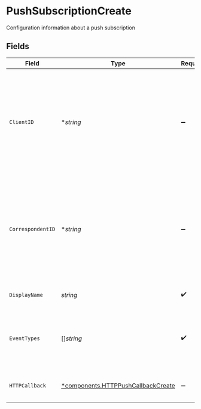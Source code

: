 # PushSubscriptionCreate

Configuration information about a push subscription


## Fields

| Field                                                                                                                                                                                                         | Type                                                                                                                                                                                                          | Required                                                                                                                                                                                                      | Description                                                                                                                                                                                                   | Example                                                                                                                                                                                                       |
| ------------------------------------------------------------------------------------------------------------------------------------------------------------------------------------------------------------- | ------------------------------------------------------------------------------------------------------------------------------------------------------------------------------------------------------------- | ------------------------------------------------------------------------------------------------------------------------------------------------------------------------------------------------------------- | ------------------------------------------------------------------------------------------------------------------------------------------------------------------------------------------------------------- | ------------------------------------------------------------------------------------------------------------------------------------------------------------------------------------------------------------- |
| `ClientID`                                                                                                                                                                                                    | **string*                                                                                                                                                                                                     | :heavy_minus_sign:                                                                                                                                                                                            | The client that owns the subscription. A client subscription will receive events for it and all of its correspondents. This can only be set at creation time and is mutually exclusive with correspondent_id. |                                                                                                                                                                                                               |
| `CorrespondentID`                                                                                                                                                                                             | **string*                                                                                                                                                                                                     | :heavy_minus_sign:                                                                                                                                                                                            | The correspondent that owns the subscription. A correspondent subscription will receive events only for itself. This can only be set at creation time and is mutually exclusive with client_id.               | 01H8MCDXH4HYJJAV921BDKCC83                                                                                                                                                                                    |
| `DisplayName`                                                                                                                                                                                                 | *string*                                                                                                                                                                                                      | :heavy_check_mark:                                                                                                                                                                                            | The user-defined name for the subscription                                                                                                                                                                    | This is an example HTTP configuration.                                                                                                                                                                        |
| `EventTypes`                                                                                                                                                                                                  | []*string*                                                                                                                                                                                                    | :heavy_check_mark:                                                                                                                                                                                            | Filter for event types; ["\*"] matches all values; Suffix wildcards using "\*" (e.g. ["account.\*"]) are supported                                                                                            | [<br/>"position.v1.updated"<br/>]                                                                                                                                                                             |
| `HTTPCallback`                                                                                                                                                                                                | [*components.HTTPPushCallbackCreate](../../models/components/httppushcallbackcreate.md)                                                                                                                       | :heavy_minus_sign:                                                                                                                                                                                            | Configuration information about an HTTP target callback                                                                                                                                                       |                                                                                                                                                                                                               |